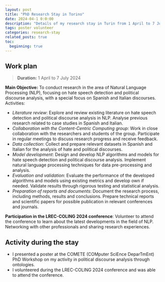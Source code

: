 ```yaml
---
layout: post
title: "PhD Research Stay in Torino"
date: 2024-04-1 0:0:00
description: "Details of my research stay in Turin from 1 April to 7 July 2024, focusing on NLP research on hate speech detection and political discourse analysis in Spanish and Italian."
tags: poster volunteer
categories: research-stay
related_posts: true
toc:
  beginning: true
---
```


## Work plan
> **Duration:** 1 April to 7 July 2024

**Main Objective:** To conduct research in the area of Natural Language Processing (NLP), focusing on hate speech detection and political discourse analysis, with a special focus on Spanish and Italian discourses.
Activities:
- *Literature review*: Explore and review existing literature on hate speech detection and political discourse analysis in NLP. Analyse previous research related to case studies in Spanish and Italian.
- *Collaboration with the Content-Centric Computing group*: Work in close collaboration with the researchers and students of the group. Participate in regular meetings to discuss research progress and receive feedback.
- *Data collection*: Collect and prepare relevant datasets in Spanish and Italian for the analysis of hate and political discourses.
- *Model development*: Design and develop NLP algorithms and models for hate speech detection and political discourse analysis. Implement natural language processing techniques for data pre-processing and analysis.
- *Evaluation and validation*: Evaluate the performance of the developed algorithms and models using existing metrics and develop own if needed. Validate results through rigorous testing and statistical analysis.
- *Preparation of reports and documents*: Document the research process, including methods, results and conclusions. Prepare technical reports and scientific papers for possible publication in relevant conferences and journals.

**Participation in the LREC-COLING 2024 conference**: Volunteer to attend the conference to learn about the latest developments in the field of NLP. Networking with other professionals and sharing research experiences.

## Activity during the stay
- I presented a poster at the COMETE (COMputer SciEnce DeparTmEnt) PhD Workshop on my activity in political discourse analysis through ontologies.
- I volunteered during the LREC-COLING 2024 conference and was able to attend the conference.
